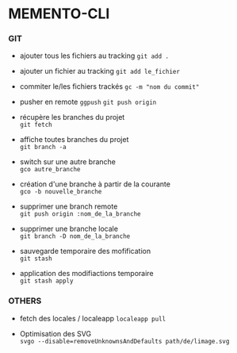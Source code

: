 # MEMENTO-CLI

### GIT

- ajouter tous les fichiers au tracking
`git add .`

- ajouter un fichier au tracking
`git add le_fichier`

- commiter le/les fichiers trackés
`gc -m "nom du commit"`

- pusher en remote
`ggpush`
`git push origin`

- récupère les branches du projet  
`git fetch`

- affiche toutes branches du projet  
`git branch -a`

- switch sur une autre branche  
`gco autre_branche`

- création d'une branche à partir de la courante  
`gco -b nouvelle_branche`

- supprimer une branch remote  
`git push origin :nom_de_la_branche`

- supprimer une branche locale  
`git branch -D nom_de_la_branche`

- sauvegarde temporaire des mofification  
`git stash`

- application des modifiactions temporaire  
`git stash apply`

### OTHERS

- fetch des locales / localeapp
`localeapp pull`

- Optimisation des SVG  
`svgo --disable=removeUnknownsAndDefaults path/de/limage.svg`
